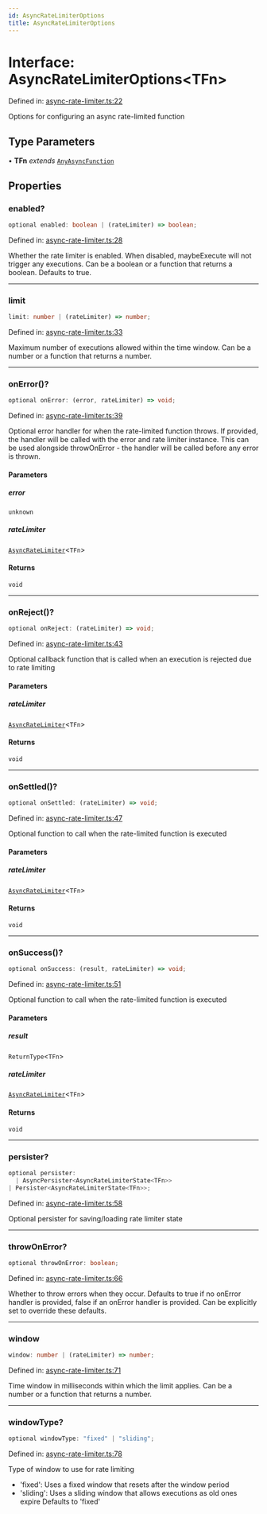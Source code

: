 ```yaml
---
id: AsyncRateLimiterOptions
title: AsyncRateLimiterOptions
---
```


<!-- DO NOT EDIT: this page is autogenerated from the type comments -->

# Interface: AsyncRateLimiterOptions\<TFn\>

Defined in: [async-rate-limiter.ts:22](https://github.com/TanStack/pacer/blob/main/packages/pacer/src/async-rate-limiter.ts#L22)

Options for configuring an async rate-limited function

## Type Parameters

• **TFn** *extends* [`AnyAsyncFunction`](../../type-aliases/anyasyncfunction.md)

## Properties

### enabled?

```ts
optional enabled: boolean | (rateLimiter) => boolean;
```

Defined in: [async-rate-limiter.ts:28](https://github.com/TanStack/pacer/blob/main/packages/pacer/src/async-rate-limiter.ts#L28)

Whether the rate limiter is enabled. When disabled, maybeExecute will not trigger any executions.
Can be a boolean or a function that returns a boolean.
Defaults to true.

***

### limit

```ts
limit: number | (rateLimiter) => number;
```

Defined in: [async-rate-limiter.ts:33](https://github.com/TanStack/pacer/blob/main/packages/pacer/src/async-rate-limiter.ts#L33)

Maximum number of executions allowed within the time window.
Can be a number or a function that returns a number.

***

### onError()?

```ts
optional onError: (error, rateLimiter) => void;
```

Defined in: [async-rate-limiter.ts:39](https://github.com/TanStack/pacer/blob/main/packages/pacer/src/async-rate-limiter.ts#L39)

Optional error handler for when the rate-limited function throws.
If provided, the handler will be called with the error and rate limiter instance.
This can be used alongside throwOnError - the handler will be called before any error is thrown.

#### Parameters

##### error

`unknown`

##### rateLimiter

[`AsyncRateLimiter`](../../classes/asyncratelimiter.md)\<`TFn`\>

#### Returns

`void`

***

### onReject()?

```ts
optional onReject: (rateLimiter) => void;
```

Defined in: [async-rate-limiter.ts:43](https://github.com/TanStack/pacer/blob/main/packages/pacer/src/async-rate-limiter.ts#L43)

Optional callback function that is called when an execution is rejected due to rate limiting

#### Parameters

##### rateLimiter

[`AsyncRateLimiter`](../../classes/asyncratelimiter.md)\<`TFn`\>

#### Returns

`void`

***

### onSettled()?

```ts
optional onSettled: (rateLimiter) => void;
```

Defined in: [async-rate-limiter.ts:47](https://github.com/TanStack/pacer/blob/main/packages/pacer/src/async-rate-limiter.ts#L47)

Optional function to call when the rate-limited function is executed

#### Parameters

##### rateLimiter

[`AsyncRateLimiter`](../../classes/asyncratelimiter.md)\<`TFn`\>

#### Returns

`void`

***

### onSuccess()?

```ts
optional onSuccess: (result, rateLimiter) => void;
```

Defined in: [async-rate-limiter.ts:51](https://github.com/TanStack/pacer/blob/main/packages/pacer/src/async-rate-limiter.ts#L51)

Optional function to call when the rate-limited function is executed

#### Parameters

##### result

`ReturnType`\<`TFn`\>

##### rateLimiter

[`AsyncRateLimiter`](../../classes/asyncratelimiter.md)\<`TFn`\>

#### Returns

`void`

***

### persister?

```ts
optional persister: 
  | AsyncPersister<AsyncRateLimiterState<TFn>>
| Persister<AsyncRateLimiterState<TFn>>;
```

Defined in: [async-rate-limiter.ts:58](https://github.com/TanStack/pacer/blob/main/packages/pacer/src/async-rate-limiter.ts#L58)

Optional persister for saving/loading rate limiter state

***

### throwOnError?

```ts
optional throwOnError: boolean;
```

Defined in: [async-rate-limiter.ts:66](https://github.com/TanStack/pacer/blob/main/packages/pacer/src/async-rate-limiter.ts#L66)

Whether to throw errors when they occur.
Defaults to true if no onError handler is provided, false if an onError handler is provided.
Can be explicitly set to override these defaults.

***

### window

```ts
window: number | (rateLimiter) => number;
```

Defined in: [async-rate-limiter.ts:71](https://github.com/TanStack/pacer/blob/main/packages/pacer/src/async-rate-limiter.ts#L71)

Time window in milliseconds within which the limit applies.
Can be a number or a function that returns a number.

***

### windowType?

```ts
optional windowType: "fixed" | "sliding";
```

Defined in: [async-rate-limiter.ts:78](https://github.com/TanStack/pacer/blob/main/packages/pacer/src/async-rate-limiter.ts#L78)

Type of window to use for rate limiting
- 'fixed': Uses a fixed window that resets after the window period
- 'sliding': Uses a sliding window that allows executions as old ones expire
Defaults to 'fixed'
